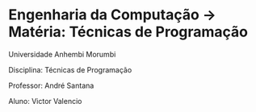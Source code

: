 # Engenharia da Computação -> Matéria: Técnicas de Programação

<p>Universidade Anhembi Morumbi</p>
<p>Disciplina: Técnicas de Programação</p>
<p>Professor: André Santana</p>
<p>Aluno: Victor Valencio</p>



